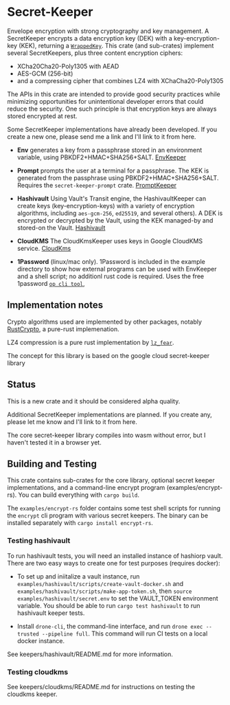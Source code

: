 # Secret-Keeper

Envelope encryption with strong cryptography and key management.
A SecretKeeper encrypts a data encryption key (DEK) with a key-encryption-key (KEK),
returning a [`WrappedKey`](https://docs.rs/secret-keeper/latest/secret_keeper/struct.WrappedKey.html).
This crate (and sub-crates) implement several SecretKeepers,
plus three content encryption ciphers:

- XCha20Cha20-Poly1305 with AEAD
- AES-GCM (256-bit)
- and a compressing cipher that combines LZ4 with XChaCha20-Poly1305


The APIs in this crate are intended to
provide good security practices while minimizing opportunities
for unintentional developer errors that could reduce the security.
One such principle is that encryption keys are always stored encrypted at rest.

Some SecretKeeper implementations have already been developed.
If you create a new one, please send me a link and I'll link to it from here.

- __Env__ generates a key from a passphrase stored in an
environment variable, using PBKDF2+HMAC+SHA256+SALT.
[EnvKeeper](https://docs.rs/secret-keeper/latest/secret_keeper/keepers/env/struct.EnvKeeper.html)

- __Prompt__ prompts the user at a terminal for a passphrase.
The KEK is generated from the passphrase using PBKDF2+HMAC+SHA256+SALT.
Requires the `secret-keeper-prompt` crate.
[PromptKeeper](https://docs.rs/secret-keeper-prompt/latest/secret_keeper_prompt/)

- __Hashivault__ Using Vault's Transit engine, the HashivaultKeeper
can create keys (key-encryption-keys) with a variety of encryption algorithms, including
`aes-gcm-256`, `ed25519`, and several others). A DEK is encrypted or decrypted by the Vault,
using the KEK managed-by and stored-on the Vault.
[Hashivault](https://crates.io/crates/secret-keeper-hashivault)

- __CloudKMS__ The CloudKmsKeeper uses keys in Google CloudKMS service.
[CloudKms](https://docs.rs/secret-keeper-cloudkms/latest/secret_keeper_cloudkms/)

- __1Password__ (linux/mac only). 1Password is included in the example directory to show how
external programs can be used with EnvKeeper and a shell script; no additionl rust code
is required. Uses the free 1password
[`op cli tool`](https://support.1password.com/command-line-getting-started/),

## Implementation notes

Crypto algorithms used are implemented by other packages, notably
[RustCrypto](https://github.com/rustcrypto/), a pure-rust implemenation.

LZ4 compression is a pure rust implementation by [`lz_fear`](https://crates.io/crates/lz-fear).

The concept for this library is based on the google cloud secret-keeper library

## Status

This is a new crate and it should be considered alpha quality.

Additional SecretKeeper implementations are planned. If you create any, please let me know and
I'll link to it from here.

The core secret-keeper library compiles into wasm without error,
but I haven't tested it in a browser yet.

## Building and Testing

This crate contains sub-crates for the core
library, optional secret keeper implementations,
and a command-line encrypt program
(examples/encrypt-rs). You can build everything with `cargo build`.

The `examples/encrypt-rs` folder contains some test shell scripts 
for running the `encrypt` cli program with various secret keepers.
The binary can be installed separately with `cargo install encrypt-rs`.

### Testing hashivault

To run hashivault tests, you will need an installed instance of
hashiorp vault. There are two easy ways to create one for test
purposes (requires docker):
 
  - To set up and iniitalize a vault instance, run
`examples/hashivault/scripts/create-vault-docker.sh` and 
`examples/hashivault/scripts/make-app-token.sh`, then `source
examples/hashivault/secret.env` to set the VAULT_TOKEN environment
variable. You should be able to run `cargo test hashivault` to run hashivault
keeper tests. 

  - Install `drone-cli`, the command-line interface, and run 
`drone exec --trusted --pipeline full`. This command will run CI tests
on a local docker instance.

See keepers/hashivault/README.md for more information.

### Testing cloudkms

See keepers/cloudkms/README.md for instructions on testing the cloudkms
keeper.

